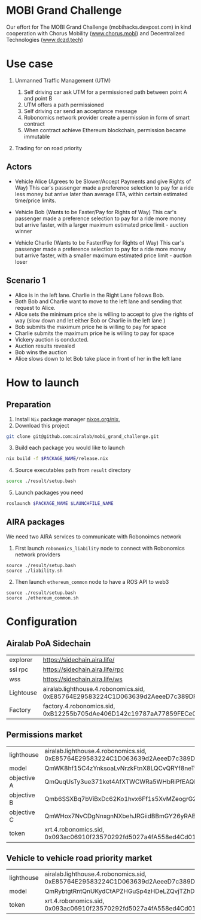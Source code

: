 MOBI Grand Challenge
====================
Our effort for The MOBI Grand Challenge (mobihacks.devpost.com) in kind cooperation with Chorus Mobility (www.chorus.mobi) and Decentralized Technologies (www.dczd.tech)


Use case
========
1. Unmanned Traffic Management (UTM)
    1. Self driving car ask UTM for a permissioned path between point A and point B
    1. UTM offers a path permissioned
    1. Self driving car send an acceptance message
    1. Robonomics network provider create a permission in form of smart contract
    1. When contract achieve Ethereum blockchain, permission became immutable

2. Trading for on road priority

Actors
------

- Vehicle Alice (Agrees to be Slower/Accept Payments and give Rights of Way)
This car's passenger made a preference selection to pay for a ride less money but arrive later than average ETA, within certain estimated time/price limits.

- Vehicle Bob (Wants to be Faster/Pay for Rights of Way)
This car's passenger made a preference selection to pay for a ride more money but arrive faster, with a larger maximum estimated price limit - auction winner

- Vehicle Charlie (Wants to be Faster/Pay for Rights of Way)
This car's passenger made a preference selection to pay for a ride more money but arrive faster, with a smaller maximum estimated price limit - auction loser

Scenario 1
----------

- Alice is in the left lane. Charlie in the Right Lane follows Bob. 
- Both Bob and Charlie want to move to the left lane and sending that request to Alice.
- Alice sets the minimum price she is willing to accept to give the rights of way (slow down and let either Bob or Charlie in the left lane )
- Bob submits the maximum price he is willing to pay for space
- Charlie submits the maximum price he is willing to pay for space
- Vickery auction is conducted.
- Auction results revealed 
- Bob wins the auction
- Alice slows down to let Bob take place in front of her in the left lane

How to launch
=============

Preparation
-----------
1. Install `Nix` package manager [nixos.org/nix](https://nixos.org/nix/),
2. Download this project
```bash
git clone git@github.com:airalab/mobi_grand_challenge.git
```
3. Build each package you would like to launch
```bash
nix build -f $PACKAGE_NAME/release.nix
```

4. Source executables path from `result` directory
```bash
source ./result/setup.bash
```

5. Launch packages you need
```bash
roslaunch $PACKAGE_NAME $LAUNCHFILE_NAME
```

AIRA packages
-------------
We need two AIRA services to communicate with Robonoimcs network

1. First launch `robonomics_liability` node to connect with Robonomics network providers
```
source ./result/setup.bash
source ./liability.sh
```

2. Then launch `ethereum_common` node to have a ROS API to web3
```
source ./result/setup.bash
source ./ethereum_common.sh
```

Configuration
=============

Airalab PoA Sidechain
---------------------
|             |                                                                                  |
| ------------| -------------------------------------------------------------------------------- |
| explorer    | https://sidechain.aira.life/                                                     |
| ssl rpc     | https://sidechain.aira.life/rpc                                                  |
| wss         | https://sidechain.aira.life/ws                                                   |
| Lightouse   | airalab.lighthouse.4.robonomics.sid, 0xE85764E29583224C1D063639d2AeeeD7c389DF4d  |
| Factory     | factory.4.robonomics.sid, 0xB12255b705dAe406D142c19787aA77859FECe0c6             |

Permissions market
------------------

|               |                                                                                 |
| ------------- | ------------------------------------------------------------------------------- |
| lighthouse    | airalab.lighthouse.4.robonomics.sid, 0xE85764E29583224C1D063639d2AeeeD7c389DF4d |
| model         | QmWK8hf15C4zYnksoaLvNrzkFtnX8LQCvQRYf8neTtXnBk                                  |
| objective A   | QmQuqUsTy3ue371ket4AfXTWCWRa5WHbRiPfEAQbauzLru                                  |
| objective B   | Qmb6SSXBq7bViBxDc62Ko1hvx6Ff1s5XvMZeogrG2gf5bF                                  |
| objective C   | QmWHox7NvCDgNnxgnNXbehJRGiidBBmGY26yRABY5UHYin                                  |
| token         | xrt.4.robonomics.sid, 0x093ac06910f23570292fd5027a4fA558ed4Cd010                |

Vehicle to vehicle road priority market
---------------------------------------

|               |                                                                                 |
| ------------- | ------------------------------------------------------------------------------- |
| lighthouse    | airalab.lighthouse.4.robonomics.sid, 0xE85764E29583224C1D063639d2AeeeD7c389DF4d |
| model         | QmRybtgtRntQnUKydCtAPZHGuSp4zHDeLZQvjTZhDKGxrF                                  |
| token         | xrt.4.robonomics.sid, 0x093ac06910f23570292fd5027a4fA558ed4Cd010                |
